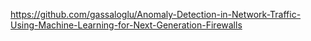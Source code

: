 https://github.com/gassaloglu/Anomaly-Detection-in-Network-Traffic-Using-Machine-Learning-for-Next-Generation-Firewalls